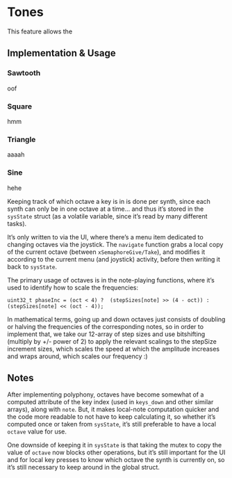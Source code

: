 # Tones

This feature allows the 

## Implementation & Usage

### Sawtooth

oof

### Square

hmm

### Triangle

aaaah

### Sine

hehe

Keeping track of which octave a key is in is done per synth, since each synth can only be in one octave at a time… and thus it’s stored in the `sysState` struct (as a volatile variable, since it’s read by many different tasks).

It’s only written to via the UI, where there’s a menu item dedicated to changing octaves via the joystick. The `navigate` function grabs a local copy of the current octave (between `xSemaphoreGive/Take`), and modifies it according to the current menu (and joystick) activity, before then writing it back to `sysState`.

The primary usage of octaves is in the note-playing functions, where it’s used to identify how to scale the frequencies:

``uint32_t phaseInc = (oct < 4) ? 
    (stepSizes[note] >> (4 - oct)) : 
    (stepSizes[note] << (oct - 4));``

In mathematical terms, going up and down octaves just consists of doubling or halving the frequencies of the corresponding notes, so in order to implement that, we take our 12-array of step sizes and use bitshifting (multiply by +/- power of 2) to apply the relevant scalings to the stepSize increment sizes, which scales the speed at which the amplitude increases and wraps around, which scales our frequency :)

## Notes

After implementing polyphony, octaves have become somewhat of a computed attribute of the key index (used in `keys_down` and other similar arrays), along with `note`. But, it makes local-note computation quicker and the code more readable to not have to keep calculating it, so whether it’s computed once or taken from `sysState`, it’s still preferable to have a local `octave` value for use.

One downside of keeping it in `sysState` is that taking the mutex to copy the value of `octave` now blocks other operations, but it’s still important for the UI and for local key presses to know which octave the synth is currently on, so it’s still necessary to keep around in the global struct.
